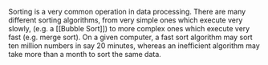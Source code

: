 Sorting is a very common operation in data processing. There are many different sorting algorithms, from very simple ones which execute very slowly, (e.g. a [[Bubble Sort]]) to more complex ones which execute very fast (e.g. merge sort). On a given computer, a fast sort algorithm may sort ten million numbers in say 20 minutes, whereas an inefficient algorithm may take more than a month to sort the same data.